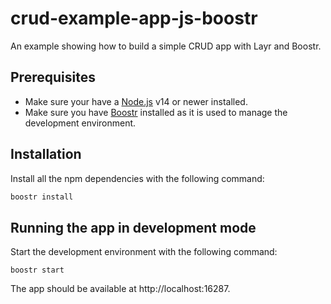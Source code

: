 # crud-example-app-js-boostr

An example showing how to build a simple CRUD app with Layr and Boostr.

## Prerequisites

- Make sure your have a [Node.js](https://nodejs.org/) v14 or newer installed.
- Make sure you have [Boostr](https://boostr.dev/) installed as it is used to manage the development environment.

## Installation

Install all the npm dependencies with the following command:

```sh
boostr install
```

## Running the app in development mode

Start the development environment with the following command:

```
boostr start
```

The app should be available at http://localhost:16287.
